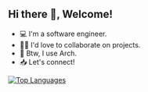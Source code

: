 ## Hi there 👋, Welcome!

<!--
**yadunand-kamath/yadunand-kamath** is a ✨ _special_ ✨ repository because its `README.md` (this file) appears on your GitHub profile.

Here are some ideas to get you started:

- 🔭 I’m currently working on ...
- 🌱 I’m currently learning ...
- 👯 I’m looking to collaborate on ...
- 🤔 I’m looking for help with ...
- 💬 Ask me about ...
- 📫 How to reach me: ...
- 😄 Pronouns: ...
- ⚡ Fun fact: ...
-->


- 💻 I'm a software engineer.
- 👨‍💻 I'd love to collaborate on projects.
- 🐧 Btw, I use Arch.
- 📥 Let's connect! 

<!--
![](https://komarev.com/ghpvc/?username=yadunand-kamath&color=brightgreen)

[![Yadunand's GitHub stats](https://github-readme-stats.vercel.app/api?username=yadunand-kamath)](https://github.com/yadunand-kamath/github-readme-stats)
-->


[![Top Languages](https://github-readme-stats.vercel.app/api/top-langs/?username=yadunand-kamath&layout=compact&theme=rose_pine)](https://github.com/yadunand-kamath/github-readme-stats)
